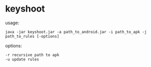 # keyshoot

usage:
```shell script
java -jar keyshoot.jar -a path_to_android.jar -i path_to_apk -j path_to_rules [-options]
```

options:
```
-r recursive path to apk
-u update rules
```